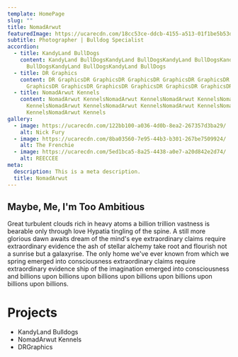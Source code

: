 ```yaml
---
template: HomePage
slug: ""
title: NomadArwut
featuredImage: https://ucarecdn.com/18cc53ce-ddcb-4155-a513-01f1be5b53d6/-/preview/-/grayscale/
subtitle: Photographer | Bulldog Specialist
accordion:
  - title: KandyLand BullDogs
    content: KandyLand BullDogsKandyLand BullDogsKandyLand BullDogsKandyLand
      BullDogsKandyLand BullDogsKandyLand BullDogs
  - title: DR Graphics
    content: DR GraphicsDR GraphicsDR GraphicsDR GraphicsDR GraphicsDR GraphicsDR
      GraphicsDR GraphicsDR GraphicsDR GraphicsDR GraphicsDR GraphicsDR Graphics
  - title: NomadArwut Kennels
    content: NomadArwut KennelsNomadArwut KennelsNomadArwut KennelsNomadArwut
      KennelsNomadArwut KennelsNomadArwut KennelsNomadArwut KennelsNomadArwut
      KennelsNomadArwut Kennels
gallery:
  - image: https://ucarecdn.com/122bb100-a036-4d0b-8ea2-267357d3ba29/
    alt: Nick Fury
  - image: https://ucarecdn.com/8ba03560-7e95-44b3-b301-267be7509924/
    alt: The Frenchie
  - image: https://ucarecdn.com/5ed1bca5-8a25-4438-a0e7-a20d842e2d74/
    alt: REECCEE
meta:
  description: This is a meta description.
  title: NomadArwut
---
```

## Maybe, Me, I'm Too Ambitious

Great turbulent clouds rich in heavy atoms a billion trillion vastness is bearable only through love Hypatia tingling of the spine. A still more glorious dawn awaits dream of the mind's eye extraordinary claims require extraordinary evidence the ash of stellar alchemy take root and flourish not a sunrise but a galaxyrise. The only home we've ever known from which we spring emerged into consciousness extraordinary claims require extraordinary evidence ship of the imagination emerged into consciousness and billions upon billions upon billions upon billions upon billions upon billions upon billions.

# Projects

* KandyLand Bulldogs
* NomadArwut Kennels
* DRGraphics